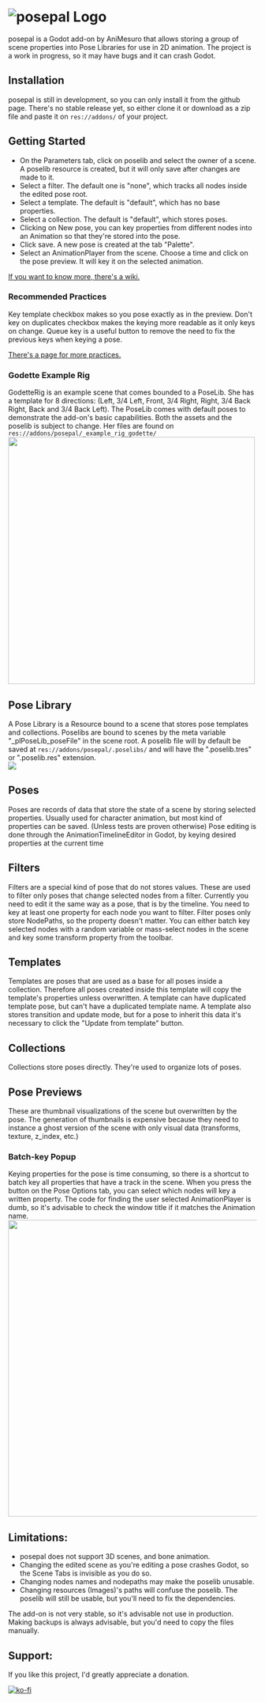 # ![posepal Logo](https://images2.imgbox.com/9d/53/qxG5RAKa_o.png)
posepal is a Godot add-on by AniMesuro that allows storing a group of scene properties into Pose Libraries for use in 2D animation.
The project is a work in progress, so it may have bugs and it can crash Godot.

## Installation
posepal is still in development, so you can only install it from the github page.
There's no stable release yet, so either clone it or download as a zip file and paste it on `res://addons/` of your project.

## Getting Started
- On the Parameters tab, click on poselib and select the owner of a scene. A poselib resource is created, but it will only save after changes are made to it.
- Select a filter. The default one is "none", which tracks all nodes inside the edited pose root.
- Select a template. The default is "default", which has no base properties.
- Select a collection. The default is "default", which stores poses.
- Clicking on New pose, you can key properties from different nodes into an Animation so that they're stored into the pose.
- Click save. A new pose is created at the tab "Palette".
- Select an AnimationPlayer from the scene. Choose a time and click on the pose preview. It will key it on the selected animation.


[If you want to know more, there's a wiki.](https://github.com/AniMesuro/posepal/wiki)


### Recommended Practices
Key template checkbox makes so you pose exactly as in the preview.
Don't key on duplicates checkbox makes the keying more readable as it only keys on change.
Queue key is a useful button to remove the need to fix the previous keys when keying a pose.


[There's a page for more practices.](https://github.com/AniMesuro/posepal/wiki/Recommended-Practices.)

### Godette Example Rig
GodetteRig is an example scene that comes bounded to a PoseLib. She has a template for 8 directions: (Left, 3/4 Left, Front, 3/4 Right, Right, 3/4 Back Right, Back and 3/4 Back Left).
The PoseLib comes with default poses to demonstrate the add-on's basic capabilities.
Both the assets and the poselib is subject to change.
Her files are found on `res://addons/posepal/_example_rig_godette/`
<img src=https://images2.imgbox.com/59/41/6rC3QnnF_o.png width = 500>

## Pose Library
A Pose Library is a Resource bound to a scene that stores pose templates and collections.
Poselibs are bound to scenes by the meta variable "_plPoseLib_poseFile" in the scene root.
A poselib file will by default be saved at `res://addons/posepal/.poselibs/` and will have the ".poselib.tres" or ".poselib.res" extension.\
<img src=https://images2.imgbox.com/98/88/CS3HrUc4_o.png >
## Poses
Poses are records of data that store the state of a scene by storing selected properties. Usually used for character animation, but most kind of properties can be saved. (Unless tests are proven otherwise)
Pose editing is done through the AnimationTimelineEditor in Godot, by keying desired properties at the current time

## Filters
Filters are a special kind of pose that do not stores values. These are used to filter only poses that change selected nodes from a filter.
Currently you need to edit it the same way as a pose, that is by the timeline. You need to key at least one property for each node you want to filter. Filter poses only store NodePaths, so the property doesn't matter.
You can either batch key selected nodes with a random variable or mass-select nodes in the scene and key some transform property from the toolbar.

## Templates
Templates are poses that are used as a base for all poses inside a collection. Therefore all poses created inside this template will copy the template's properties unless overwritten. A template can have duplicated template pose, but can't have a duplicated template name.
A template also stores transition and update mode, but for a pose to inherit this data it's necessary to click the "Update from template" button.

## Collections
Collections store poses directly. They're used to organize lots of poses.

## Pose Previews
These are thumbnail visualizations of the scene but overwritten by the pose. The generation of thumbnails is expensive because they need to instance a ghost version of the scene with only visual data (transforms, texture, z_index, etc.)

### Batch-key Popup
Keying properties for the pose is time consuming, so there is a shortcut to batch key all properties that have a track in the scene.
When you press the button on the Pose Options tab, you can select which nodes will key a written property.
The code for finding the user selected AnimationPlayer is dumb, so it's advisable to check the window title if it matches the Animation name.
<img src=https://images2.imgbox.com/32/e2/eUkSS720_o.png width=600>

## Limitations:
- posepal does not support 3D scenes, and bone animation.
- Changing the edited scene as you're editing a pose crashes Godot, so the Scene Tabs is invisible as you do so.
- Changing nodes names and nodepaths may make the poselib unusable.
- Changing resources (Images)'s paths will confuse the poselib. The poselib will still be
usable, but you'll need to fix the dependencies.

The add-on is not very stable, so it's advisable not use in production.
Making backups is always advisable, but you'd need to copy the files manually.

## Support:
If you like this project, I'd greatly appreciate a donation. </p>
[![ko-fi](https://www.ko-fi.com/img/githubbutton_sm.svg)](https://ko-fi.com/V7V82FBZH)